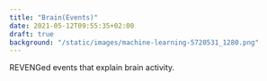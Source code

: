 ```yaml
---
title: "Brain(Events)"
date: 2021-05-12T09:55:35+02:00
draft: true
background: "/static/images/machine-learning-5720531_1280.png"
---
```


REVENGed events that explain brain activity.


